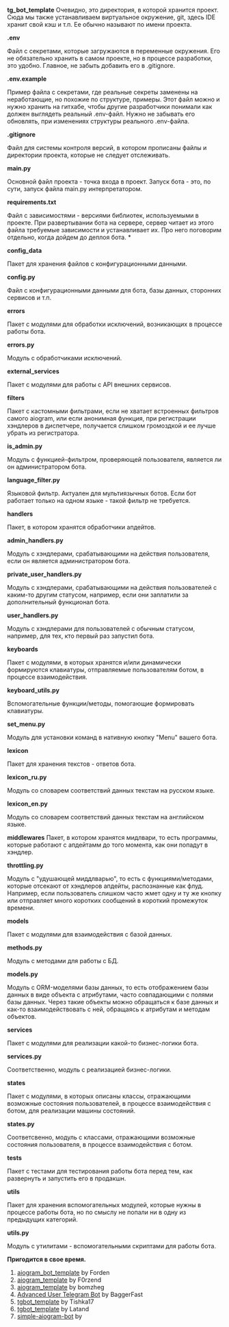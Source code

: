**tg_bot_template**
Очевидно, это директория, в которой хранится проект. Сюда мы также устанавливаем виртуальное окружение, git, здесь IDE хранит свой кэш и т.п. Ее обычно называют по имени проекта.

**.env**
    
Файл с секретами, которые загружаются в переменные окружения. Его не обязательно хранить в самом проекте, но в процессе разработки, это удобно. Главное, не забыть добавить его в .gitignore.

**.env.example**

Пример файла с секретами, где реальные секреты заменены на неработающие, но похожие по структуре, примеры. Этот файл можно и нужно хранить на гитхабе, чтобы другие разработчики понимали как должен выглядеть реальный .env-файл. Нужно не забывать его обновлять, при изменениях структуры реального .env-файла.

**.gitignore**

Файл для системы контроля версий, в котором прописаны файлы и директории проекта, которые не следует отслеживать.

**main.py**

Основной файл проекта - точка входа в проект. Запуск бота - это, по сути, запуск файла main.py интерпретатором.

**requirements.txt**

Файл с зависимостями - версиями библиотек, используемыми в проекте. При развертывании бота на сервере, сервер читает из этого файла требуемые зависимости и устанавливает их. Про него поговорим отдельно, когда дойдем до деплоя бота.
* 


**config_data**

Пакет для хранения файлов с конфигурационными данными.

**config.py**

Файл с конфигурационными данными для бота, базы данных, сторонних сервисов и т.п.

**errors**

Пакет с модулями для обработки исключений, возникающих в процессе работы бота.

**errors.py**

Модуль с обработчиками исключений.

**external_services**

Пакет с модулями для работы с API внешних сервисов.

**filters**

Пакет с кастомными фильтрами, если не хватает встроенных фильтров самого aiogram, или если анонимная функция, при регистрации хэндлеров в диспетчере, получается слишком громоздкой и ее лучше убрать из регистратора.

**is_admin.py**

Модуль с функцией-фильтром, проверяющей пользователя, является ли он администратором бота.

**language_filter.py**

Языковой фильтр. Актуален для мультиязычных ботов. Если бот работает только на одном языке - такой фильтр не требуется.

**handlers**

Пакет, в котором хранятся обработчики апдейтов.

**admin_handlers.py**

Модуль с хэндлерами, срабатывающими на действия пользователя, если он является администратором бота.

**private_user_handlers.py**

Модуль с хэндлерами, срабатывающими на действия пользователей с каким-то другим статусом, например, если они заплатили за дополнительный функционал бота.

**user_handlers.py**

Модуль с хэндлерами для пользователей с обычным статусом, например, для тех, кто первый раз запустил бота.

**keyboards**

Пакет с модулями, в которых хранятся и/или динамически формируются клавиатуры, отправляемые пользователям ботом, в процессе взаимодействия.

**keyboard_utils.py**

Вспомогательные функции/методы, помогающие формировать клавиатуры.

**set_menu.py**

Модуль для установки команд в нативную кнопку "Menu" вашего бота.

**lexicon**

Пакет для хранения текстов - ответов бота.

**lexicon_ru.py**

Модуль со словарем соответствий данных текстам на русском языке.

**lexicon_en.py**

Модуль со словарем соответствий данных текстам на английском языке.

**middlewares**
Пакет, в котором хранятся мидлвари, то есть программы, которые работают с апдейтамм до того момента, как они попадут в хэндлер.

**throttling.py**

Модуль с "удушающей миддлварью", то есть с функциями/методами, которые отсекают от хэндлеров апдейты, распознанные как флуд. Например, если пользователь слишком часто жмет одну и ту же кнопку или отправляет много коротких сообщений в короткий промежуток времени.

**models**

Пакет с модулями для взаимодействия с базой данных.

**methods.py**

Модуль с методами для работы с БД.

**models.py**

Модуль с ORM-моделями базы данных, то есть отображением базы данных в виде объекта с атрибутами, часто совпадающими с полями базы данных. Через такие объекты можно обращаться к базе данных и как-то взаимодействовать с ней, обращаясь к атрибутам и методам объектов.

**services**

Пакет с модулями для реализации какой-то бизнес-логики бота.

**services.py**

Соответственно, модуль с реализацией бизнес-логики.

**states**

Пакет с модулями, в которых описаны классы, отражающими возможные состояния пользователей, в процессе взаимодействия с ботом, для реализации машины состояний.

**states.py**

Соответсвенно, модуль с классами, отражающими возможные состояния пользователя, в процессе взаимодействия с ботом.

**tests**

Пакет с тестами для тестирования работы бота перед тем, как развернуть и запустить его в продакшн.

**utils**

Пакет для хранения вспомогательных модулей, которые нужны в процессе работы бота, но по смыслу не попали ни в одну из предыдущих категорий.

**utils.py**

Модуль с утилитами - вспомогательными скриптами для работы бота.

**Пригодится в свое время.**

1. [aiogram_bot_template](https://github.com/Forden/aiogram-bot-template) by Forden
2. [aiogram_template](https://github.com/F0rzend/aiogram_template) by F0rzend
3. [aiogram_template](https://github.com/bomzheg/aiogram_template) by bomzheg
4. [Advanced User Telegram Bot](https://github.com/BaggerFast/AdvancedUserTelegramBot) by BaggerFast
5. [tgbot_template](https://github.com/Tishka17/tgbot_template) by Tishka17
6. [tgbot_template](https://github.com/Latand/tgbot_template) by Latand
7. [simple-aiogram-bot](https://github.com/xALEGORx/simple-aiogram-bot) by 